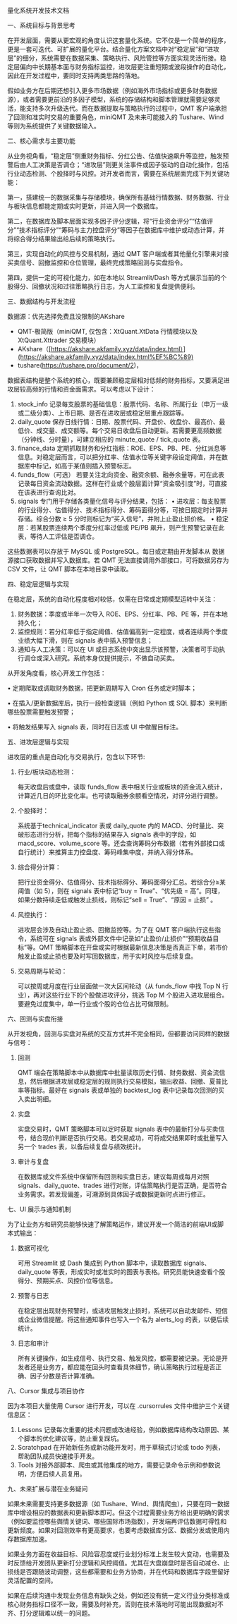 量化系统开发技术文档

一、系统目标与背景思考

在开发层面，需要从更宏观的角度认识这套量化系统。它不仅是一个简单的程序，更是一套可迭代、可扩展的量化平台。结合量化方案文档中对“稳定层”和“进攻层”的细分，系统需要在数据采集、策略执行、风险管控等方面实现灵活衔接。稳定层偏向中长期基本面与财务指标监控，进攻层更注重短期或波段操作的自动化，因此在开发过程中，要同时支持两类思路的落地。

假如业务方在后期还想引入更多市场数据（例如海外市场指标或更多财务数据源），或者需要更前沿的多因子模型，系统的存储结构和脚本管理就需要足够灵活，能支持多次升级迭代。而在数据提取与策略执行的过程中，QMT 客户端承担了回测和准实时交易的重要角色，miniQMT 及未来可能接入的 Tushare、Wind 等则为系统提供了关键数据输入。

二、核心需求与主要功能

从业务视角看，“稳定层”侧重财务指标、分红公告、估值快速飙升等监控，触发预警后由人工决策是否调仓；“进攻层”则更关注事件或因子驱动的自动化操作，包括行业动态检测、个股择时与风控。对开发者而言，需要在系统层面完成下列关键功能：

第一，搭建统一的数据采集与存储模块，确保所有基础行情数据、财务数据、行业与板块信息都能定期或实时更新，并进入同一个数据库。

第二，在数据库及脚本层面实现多因子评分逻辑，将“行业资金评分”“估值评分”“技术指标评分”“筹码与主力控盘评分”等因子在数据库中维护或动态计算，并将综合得分结果输出给后续的策略执行。

第三，实现自动化的风控与交易机制，通过 QMT 客户端或者其他量化引擎来对接买卖信号、回撤监控和仓位管理，最终完成策略回测与实盘指令。

第四，提供一定的可视化能力，如在本地以 Streamlit/Dash 等方式展示当前的个股得分、回撤状况和过往策略执行日志，为人工监控和复盘提供便利。

三、数据结构与开发流程

数据源：优先选择免费且没限制的AKshare

- QMT-极简版（miniQMT, 仅包含：XtQuant.XtData 行情模块以及XtQuant.Xttrader 交易模块）
- AKshare（[https://akshare.akfamily.xyz/data/index.html）](https://akshare.akfamily.xyz/data/index.html%EF%BC%89)
- tushare(https://tushare.pro/document/2)，

数据表结构是整个系统的核心，既要兼顾稳定层相对低频的财务指标，又要满足进攻层较高频的行情和资金面需求。可以考虑以下设计：

1. stock_info
记录每支股票的基础信息：股票代码、名称、所属行业（申万一级或二级分类）、上市日期、是否在进攻层或稳定层重点跟踪等。
2. daily_quote
保存日线行情：日期、股票代码、开盘价、收盘价、最高价、最低价、成交量、成交额等。每个交易日收盘后自动更新。若需要更高频数据（分钟线、分时量），可建立相应的 minute_quote / tick_quote 表。
3. finance_data
定期抓取财务和分红指标：ROE、EPS、PB、PE、分红派息等信息。对稳定层而言，可以把分红率、估值水位等关键字段设定阈值，并在数据库中标记，如高于某值则插入预警标志。
4. funds_flow（可选）
若要关注北向资金、融资余额、融券余量等，可在此表记录每日资金流动数据。这样在行业或个股层面计算“资金吸引度”时，可直接在该表进行查询比对。
5. signals
专门用于存储各类量化信号与评分结果，包括：
• 进攻层：每支股票的行业得分、估值得分、技术指标得分、筹码面得分等，可按日期定时计算并存储。综合分数 ≥ 5 分时则标记为“买入信号”，并附上止盈止损价格。
• 稳定层：若某股票连续两个季度分红率过低或 PE/PB 飙升，则产生预警记录在此表，等待人工评估是否调仓。

这些数据表可以存放于 MySQL 或 PostgreSQL。每日或定期由开发脚本从 数据源接口获取数据并写入数据库。若 QMT 无法直接调用外部接口，可将数据另存为 CSV 文件，让 QMT 脚本在本地目录中读取。

四、稳定层逻辑与实现

在稳定层，系统的自动化程度相对较低，仅需在日常或定期模型运转中关注：

1. 财务数据：季度或半年一次导入 ROE、EPS、分红率、PB、PE 等，并在本地持久化；
2. 监控规则：若分红率低于指定阈值、估值偏高到一定程度，或者连续两个季度业绩大幅下滑，则在 signals 表中插入预警信息；
3. 通知与人工决策：可以在 UI 或日志系统中突出显示该预警，决策者可手动执行调仓或深入研究。系统本身仅提供提示，不做自动买卖。

从开发角度看，核心开发工作包括：

• 定期爬取或调取财务数据，把更新周期写入 Cron 任务或定时脚本；

• 在插入/更新数据库后，执行一段检查逻辑（例如 Python 或 SQL 脚本）来判断哪些股票需要触发预警；

• 将触发结果写入 signals 表，同时在日志或 UI 中做醒目标注。

五、进攻层逻辑与实现

进攻层的重点是自动化与交易执行，包含以下环节:

1. 行业/板块动态检测：
    
    每天收盘后或盘中，读取 funds_flow 表中相关行业或板块的资金流入统计，计算近几日的环比变化率。也可读取融券余额看空情况，对评分进行调整。
    
2. 个股择时：
    
    系统基于technical_indicator 表或 daily_quote 内的 MACD、分时量比、突破形态进行分析，把每个指标的结果存入 signals 表中的字段，如 macd_score、volume_score 等。还会查询筹码分布数据（若有外部接口或自行统计）来推算主力控盘度、筹码峰集中度，并纳入得分体系。
    
3. 综合得分计算：
    
    把行业资金得分、估值得分、技术指标得分、筹码面得分汇总。若综合分≥某阈值（如 5），则在 signals 表中标记“buy = True”、“优先级 = 高”。同理，如果分数持续走低或触发止损线，则标记“sell = True”、“原因 = 止损” 。
    
4. 风控执行：
    
    进攻层会涉及自动止盈止损、回撤监控等。为了在 QMT 客户端执行这些指令，系统可在 signals 表或外部文件中记录如“止盈价/止损价”“预期收益目标”等。QMT 策略脚本在开盘或实时根据最新信息决策是否真正下单，若市价触发止盈或止损也要及时写回数据库，用于实时风控与后续复盘。
    
5. 交易周期与轮动：
    
    可以按周或月度在行业层面做一次大区间轮动（从 funds_flow 中找 Top N 行业），再对这些行业下的个股做进攻评分，挑选 Top M 个股进入进攻层组合。要避免过度集中，单一行业或个股的仓位占比可做限制。
    

六、回测与实盘衔接

从开发视角，回测与实盘对系统的交互方式并不完全相同，但都要访问同样的数据与信号：

1. 回测
    
    QMT 端会在策略脚本中从数据库中批量读取历史行情、财务数据、资金流信息，然后根据进攻层或稳定层的规则执行交易模拟，输出收益、回撤、夏普比率等指标。最好在 signals 表或单独的 backtest_log 表中记录每次回测的买入卖出明细。
    
2. 实盘
    
    实盘交易时，QMT 策略脚本可以定时获取 signals 表中的最新打分与买卖信号，结合现价判断是否执行交易。若交易成功，可将成交结果即时或批量写入另一个 trades 表，以备后续复盘与绩效统计。
    
3. 审计与复盘
    
    在数据库或文件系统中保留所有回测和实盘日志，建议每周或每月对照 signals、daily_quote、trades 进行对账，评估策略执行是否正确，是否符合业务需求。若发现偏差，可溯源到具体因子或数据更新时点进行修正。
    

七、UI 展示与通知机制

为了让业务方和研究员能够快速了解策略运作，建议开发一个简洁的前端UI或脚本式输出：

1. 数据可视化
    
    可用 Streamlit 或 Dash 集成到 Python 脚本中，读取数据库 signals、daily_quote 等表，形成实时或准实时的图表与表格。研究员能快速查看个股得分、预期买点、风控价位等信息。
    
2. 预警与日志
    
    在稳定层出现财务预警时，或进攻层触发止损时，系统可以自动发邮件、短信或企业微信提醒。将这些通知事件也写入一个名为 alerts_log 的表，以便后续统计。
    
3. 日志和审计
    
    所有关键操作，如生成信号、执行交易、触发风控，都需要被记录。无论是开发者还是业务方，都应能在回头时查看具体细节，确认策略执行过程是否正确、因子分数是否计算准确。
    

八、Cursor 集成与项目协作

因为本项目大量使用 Cursor 进行开发，可以在 .cursorrules 文件中维护三个关键信息区：

1. Lessons
记录每次重要的技术问题或改进经验，例如数据库结构改动原因、某个脚本的优化建议等，防止重复踩坑。
2. Scratchpad
在开始新任务或新功能开发时，用于草稿式讨论或 todo 列表，帮助团队成员快速接手开发。
3. Tools
对接外部脚本、爬虫或其他集成的地方，需要记录命令示例和参数说明，方便后续人员复用。

九、未来扩展与潜在业务疑问

如果未来需要支持更多数据源（如 Tushare、Wind、舆情爬虫），只要在同一数据库中增设相应的数据表和更新脚本即可。但这个过程需要业务方给出更明确的需求（例如要监控哪些舆情关键词、哪些国际市场指数），开发端再评估数据可得性和更新频度。如果对回测效率有更高要求，也要考虑数据库分区、数据分发或使用内存数据库加速。

如果业务方面在收益目标、风险容忍度或行业划分标准上发生较大变动，也需要及时反馈给开发团队更新打分逻辑和风控阈值。尤其在大盘崩盘时是否自动减仓、止损线是否跟随波动调整，这些都需要和业务方协商，并在代码和数据库字段里留好灵活配置的空间。

如果在后续沟通中发现业务信息有缺失之处，例如还没有统一定义行业分类标准或核心财务指标口径不一致，需要及时补充，否则在技术落地时可能出现数据对不齐、打分逻辑难以统一的问题。
